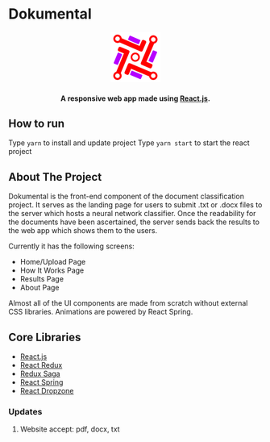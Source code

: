 # Dokumental
<p align="center">
  <img src="src/res/images/Dokumental_Logo.png" alt="Logo" width="100" height="100">
</p>

<h4 align="center">A responsive web app made using <a href="https://reactjs.org/" target="_blank">React.js</a>.</h4>

## How to run 
Type `yarn` to install and update project
Type `yarn start` to start the react project 

## About The Project
Dokumental is the front-end component of the document classification project. 
It serves as the landing page for users to submit .txt or .docx files to the server which hosts a neural network classifier.
Once the readability for the documents have been ascertained, the server sends back the results to the web app which shows them to the users.

Currently it has the following screens:

- Home/Upload Page
- How It Works Page
- Results Page
- About Page

Almost all of the UI components are made from scratch without external CSS libraries.
Animations are powered by React Spring.

## Core Libraries

- [React.js](https://reactjs.org/)
- [React Redux](https://react-redux.js.org/)
- [Redux Saga](https://redux-saga.js.org/)
- [React Spring](https://www.react-spring.io/)
- [React Dropzone](https://react-dropzone.js.org/)


### Updates
1. Website accept: pdf, docx, txt
